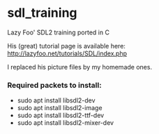 # sdl_training
Lazy Foo' SDL2 training ported in C

His (great) tutorial page is available here: http://lazyfoo.net/tutorials/SDL/index.php

I replaced his picture files by my homemade ones.

### Required packets to install:
- sudo apt install libsdl2-dev
- sudo apt install libsdl2-image
- sudo apt install libsdl2-ttf-dev
- sudo apt install libsdl2-mixer-dev